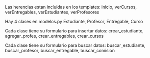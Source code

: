 Las herencias estan incluidas en los templates:
inicio, verCursos, verEntregables, verEstudiantes, verProfesores

Hay 4 clases en modelos.py
Estudiante, Profesor, Entregable, Curso

Cada clase tiene su formulario para insertar datos:
crear_estudiante, agregar_profes, crear_entregables, crear_cursos

Cada clase tiene su formulario para buscar datos:
buscar_estudiante, buscar_profesor, buscar_entregable, buscar_comision




